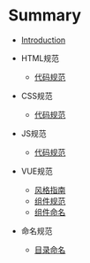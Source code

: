 # Summary

- [Introduction](README.md)
- HTML规范
  - [代码规范](html/code.md)

- CSS规范
  - [代码规范](css/code.md)

- JS规范
  - [代码规范](js/code.md)

- VUE规范
  - [风格指南](https://cn.vuejs.org/v2/style-guide/)
  - [组件规范](vue/component.md)
  - [组件命名](vue/naming.md)

- 命名规范
  - [目录命名](naming/catalogue.md)

<style>
  sup[data-p="a"]{
    font-size: 16px;
    color: #8c480a;
  }
  #carbonads {
    display: none;
  }
</style>
